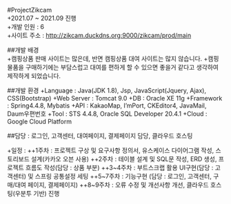 #ProjectZikcam<br>
+2021.07 ~ 2021.09 진행<br>
+개발 인원 : 6<br>
+사이트 주소 : http://zikcam.duckdns.org:9000/zikcam/prod/main<br>

##개발 배경<br>
+캠핑상품 판매 사이트는 많은데, 반면 캠핑상품 대여 사이트는 많지 않습니다.
+캠핑 물품을 구매하기에는 부담스럽고 대여를 편하게 할 수 있으면 좋을거 같다고 생각하여 제작하게 되었습니다.

##개발 환경 
+Language : Java(JDK 1.8), Jsp, JavaScript(Jquery, Ajax), CSS(Bootstrap)
+Web Server : Tomcat 9.0
+DB : Oracle XE 11g
+Framework : Spring4.4.8, Mybatis
+API : KakaoMap, I’mPort, CKEditor4, JavaMail, Daum우편번호
+Tool : STS 4.4.8, Oracle SQL Developer 20.4.1
+Cloud : Google Cloud Platform

##담당 : 로그인, 고객센터, 대여페이지, 결제페이지 담당, 클라우드 호스팅

+일정 :
++1주차 : 프로젝트 구상 및 요구사항 정의서, 유스케이스 다이어그램 작성, 스토리보드 설계(카카오 오븐 사용)
++2주차 : 테이블 설계 및 SQL문 작성, ERD 생성, 프로젝트 흐름도 작성(담당 : 상품 부분)
++3~4주차 : 부트스크랩 활용 UI구현(담당 : 고객센터) 및 스프링 공통설정 세팅
++5~7주차 : 기능구현 (담당 : 로그인, 고객센터, 구매/대여 페이지, 결제페이지)
++8~9주차 : 오류 수정 및 개선사항 개선, 클라우드 호스팅(우분투 기반) 진행
